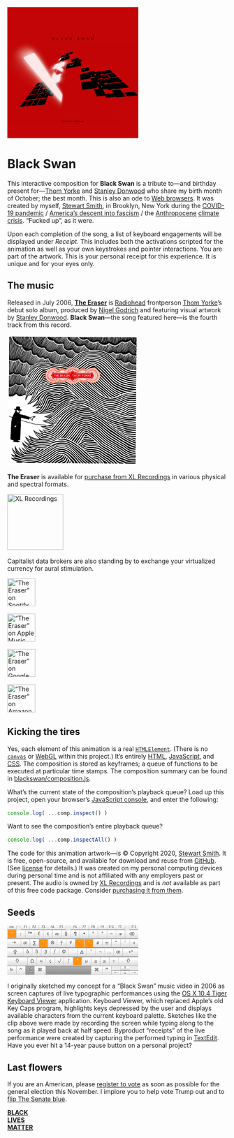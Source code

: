 

<img src="https://raw.githubusercontent.com/stewdio/blackswan/master/media/stewart-smith-black-swan.jpg" title="Black Swan" width="300" height="300">  




Black Swan
========================================================================
This interactive composition for **Black Swan** is a tribute to—and 
birthday present for—[Thom Yorke](https://en.wikipedia.org/wiki/Thom_Yorke) 
and [Stanley Donwood](https://en.wikipedia.org/wiki/Stanley_Donwood) 
who share my birth month of October; the best month. This is also an ode
to [Web browsers](https://en.wikipedia.org/wiki/Web_browser). It was 
created by myself, [Stewart Smith](https://stewartsmith.io), in 
Brooklyn, New York during the 
[COVID-19 pandemic](https://en.wikipedia.org/wiki/COVID-19_pandemic) / 
[America’s descent into fascism](https://duckduckgo.com/?q=America%E2%80%99s+descent+into+fascism) / 
the [Anthropocene](https://en.wikipedia.org/wiki/Anthropocene) 
[climate crisis](https://en.wikipedia.org/wiki/Climate_change). 
“Fucked up”, as it were.  
  
Upon each completion of the song, a list of keyboard engagements will 
be displayed under _Receipt_. This includes both the activations 
scripted for the animation as well as your own keystrokes and pointer 
interactions. You are part of the artwork. This is your personal 
receipt for this experience. It is unique and for your eyes only.
    



The music
------------------------------------------------------------------------
Released in July 2006, 
[**The Eraser**](https://en.wikipedia.org/wiki/The_Eraser) is 
[Radiohead](https://en.wikipedia.org/wiki/Radiohead) frontperson 
[Thom Yorke](https://en.wikipedia.org/wiki/Thom_Yorke)’s debut solo 
album, produced by 
[Nigel Godrich](https://en.wikipedia.org/wiki/Nigel_Godrich) and 
featuring visual artwork by 
[Stanley Donwood](https://en.wikipedia.org/wiki/Stanley_Donwood). 
**Black Swan**—the song featured here—is the fourth track from this 
record.

<img src="https://raw.githubusercontent.com/stewdio/blackswan/master/media/thom-yorke-the-eraser@768.jpg" title="Black Swan" width="300" height="300"> 
  
  
**The Eraser** is available for 
[purchase from XL Recordings](https://xlrecordings.com/buy/thomyorke-theeraser) 
in various physical and spectral formats.

[<img 
	src="https://raw.githubusercontent.com/stewdio/blackswan/master/media/xl-recordings.png" 
	title="XL Recordings" 
	width="128" 
	height="128">](https://xlrecordings.com/buy/thomyorke-theeraser)  
  
Capitalist data brokers are also standing by to exchange your 
virtualized currency for aural stimulation.  

[<img 
	src="https://raw.githubusercontent.com/stewdio/blackswan/master/media/spotify.pngs" 
	title="“The Eraser” on Spotify" 
	width="64" 
	height="64">](https://open.spotify.com/album/4QSIeDnAnGag2YZ5DjB2eB)

[<img 
	src="https://raw.githubusercontent.com/stewdio/blackswan/master/media/apple-music.png" 
	title="“The Eraser” on Apple Music"
	width="64" 
	height="64">](https://music.apple.com/us/album/the-eraser/161162568)

[<img 
	src="https://raw.githubusercontent.com/stewdio/blackswan/master/media/google-play-music.png" 
	title="“The Eraser” on Google Play Music" 
	width="64" 
	height="64">](https://play.google.com/store/music/album/The_Eraser?id=B5n7dgsji4qeky2ldz5bifk6lu4&hl)

[<img 
	src="https://raw.githubusercontent.com/stewdio/blackswan/master/media/amazon-music.png" 
	title="“The Eraser” on Amazon Music" 
	width="64" 
	height="64">](https://www.amazon.com/Eraser-Thom-Yorke/dp/B000FPYNR6)  
  



Kicking the tires
------------------------------------------------------------------------
Yes, each element of this animation is a real 
[`HTMLElement`](https://developer.mozilla.org/en-US/docs/Web/API/HTMLElement). 
(There is no 
[`canvas`](https://developer.mozilla.org/en-US/docs/Web/API/Canvas_API) or 
[WebGL](https://developer.mozilla.org/en-US/docs/Web/API/WebGL_API) 
within this project.) It’s entirely
[HTML](https://developer.mozilla.org/en-US/docs/Web/HTML), 
[JavaScript](https://developer.mozilla.org/en-US/docs/Web/JavaScript), and 
[CSS](https://developer.mozilla.org/en-US/docs/Web/CSS). The 
composition is stored as keyframes; a queue of functions to be executed
at particular time stamps. The composition summary can be found in 
[blackswan/composition.js](https://github.com/stewdio/blackswan/blob/master/blackswan/composition.js).  

What’s the current state of the composition’s playback queue? Load up
this project, open your browser’s 
[JavaScript console](https://developers.google.com/web/tools/chrome-devtools/console/javascript), and enter the following:
```javascript
console.log( ...comp.inspect() )

```
Want to see the composition’s entire playback queue?  
```javascript
console.log( ...comp.inspectAll() )

```  
  
The code for this animation artwork—is © 
Copyright 2020, [Stewart Smith](https://stewartsmith/). It is free, 
open-source, and available for download and reuse from 
[GitHub](https://github.com/stewdio/blackswan/s). (See 
[license](https://github.com/stewdio/blackswan/blob/master/LICENSE.md) 
for details.) It was created on my personal computing devices during 
personal time and is not affiliated with any employers past or present. 
The audio is owned by 
[XL Recordings](https://xlrecordings.com/buy/thomyorke-theeraser) and 
is _not_ available as part of this free code package. Consider 
[purchasing it from them](https://xlrecordings.com/buy/thomyorke-theeraser).  
  



Seeds
------------------------------------------------------------------------

<img 
	src="https://raw.githubusercontent.com/stewdio/blackswan/master/media/stewart-smith-black-swan-2006-clip.gif" 
	title="A clip of Stewart’s 2006 sketch for a “Black Swan” music video; performed via Apple’s Keyboard Viewer application." 
	width="300">  
  
I originally sketched my concept for a “Black Swan” music video in 2006 
as screen captures of live typographic performances using the 
[OS X 10.4 Tiger](https://en.wikipedia.org/wiki/Mac_OS_X_Tiger) 
[Keyboard Viewer](https://support.apple.com/guide/mac-help/use-the-keyboard-viewer-on-mac-mchlp1015/mac) 
application. Keyboard Viewer, which replaced Apple’s old Key Caps 
program, highlights keys depressed by the user and displays available 
characters from the current keyboard palette. Sketches like the clip 
above were made by recording the screen while typing along to the song 
as it played back at half speed. Byproduct “receipts” of the live 
performance were created by capturing the performed typing in 
[TextEdit](https://en.wikipedia.org/wiki/TextEdit). 
Have you ever hit a 14-year pause button on a personal project?  
  



Last flowers
------------------------------------------------------------------------
If you are an American, please 
[register to vote](https://vote.gov/) as soon as possible
for the general election this November. 
I implore you to help vote Trump out
and to [flip The Senate blue](https://flipthesenate.com/).  
  
[**BLACK  
LIVES  
MATTER**](https://blacklivesmatter.com/)  
  






